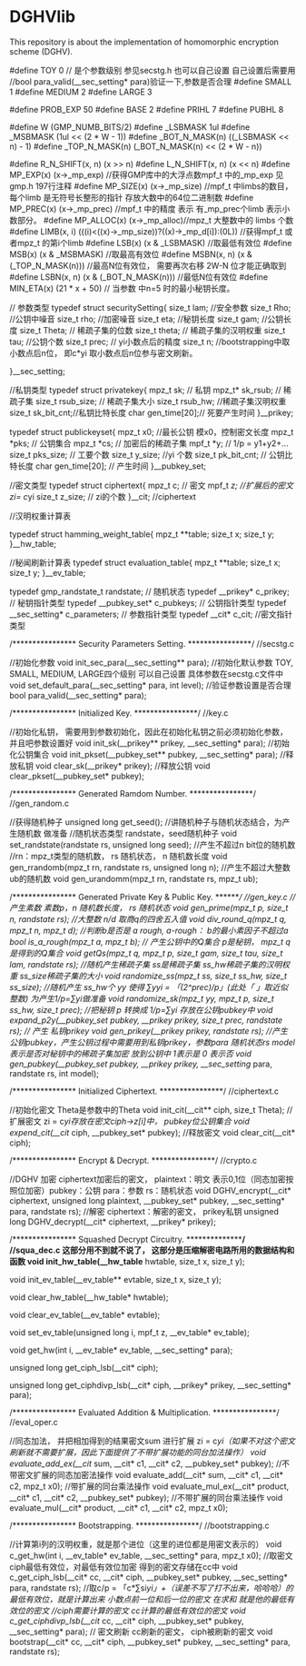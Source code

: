 # DGHVlib
This repository is about the implementation of homomorphic encryption scheme (DGHV).




#define TOY                   0 // 是个参数级别 参见secstg.h 也可以自己设置 自己设置后需要用
                                 //bool para_valid(__sec_setting* para)验证一下,参数是否合理
 #define SMALL                 1
 #define MEDIUM                2
 #define LARGE                 3

 #define PROB_EXP              50
 #define BASE                  2
 #define PRIHL                 7
 #define PUBHL                 8

 #define W                     (GMP_NUMB_BITS/2)
 #define _LSBMASK              1ul
 #define _MSBMASK              (1ul << (2 * W - 1))
 #define _BOT_N_MASK(n)        ((_LSBMASK << n) - 1)
 #define _TOP_N_MASK(n)        (_BOT_N_MASK(n) << (2 * W - n))

 #define R_N_SHIFT(x, n)       (x >> n)
 #define L_N_SHIFT(x, n)       (x << n)
 #define MP_EXP(x)             (x->_mp_exp)  //获得GMP库中的大浮点数mpf_t 中的_mp_exp 见gmp.h 197行注释
 #define MP_SIZE(x)            (x->_mp_size) //mpf_t 中limbs的数目， 每个limb 是无符号长整形的指针 存放大数中的64位二进制数
 #define MP_PREC(x)            (x->_mp_prec) //mpf_t 中的精度 表示 有_mp_prec个limb 表示小数部分。
 #define MP_ALLOC(x)           (x->_mp_alloc)//mpz_t 大整数中的 limbs 个数
 #define LIMB(x, i)            (((i)<((x)->_mp_size))?((x)->_mp_d[i]):(0L)) //获得mpf_t 或者mpz_t 的第i个limb
 #define LSB(x)                (x & _LSBMASK) //取最低有效位
 #define MSB(x)                (x & _MSBMASK) //取最高有效位
 #define MSBN(x, n)            (x & (_TOP_N_MASK(n))) //最高N位有效位， 需要再次右移 2W-N 位才能正确取到
 #define LSBN(x, n)            (x & (_BOT_N_MASK(n))) //最低N位有效位
 #define MIN_ETA(x)            (21 * x + 50) // 当参数 中n=5 时的最小秘钥长度。


// 参数类型
 typedef struct securitySetting{
     size_t lam;  //安全参数
     size_t Rho;  //公钥中噪音
     size_t rho;  //加密噪音
     size_t eta;  //秘钥长度
     size_t gam;  //公钥长度
     size_t Theta; // 稀疏子集的位数
     size_t theta; // 稀疏子集的汉明权重
     size_t tau;   //公钥个数
     size_t prec;  // yi小数点后的精度
     size_t n;     //bootstrapping中取小数点后n位， 即c*yi 取小数点后n位参与密文刷新。

 }__sec_setting;

//私钥类型
 typedef struct privatekey{
     mpz_t sk;  // 私钥
     mpz_t* sk_rsub; // 稀疏子集
     size_t rsub_size; // 稀疏子集大小
     size_t rsub_hw;   //稀疏子集汉明权重
     size_t sk_bit_cnt;//私钥比特长度
     char gen_time[20];// 死要产生时间
 }__prikey;

 typedef struct publickeyset{
     mpz_t x0; //最长公钥 模x0，控制密文长度
     mpz_t *pks; // 公钥集合
     mpz_t *cs;  // 加密后的稀疏子集
     mpf_t *y;   // 1/p = y1+y2+...
     size_t pks_size; // 工要个数
     size_t y_size;   //yi 个数
     size_t pk_bit_cnt; // 公钥比特长度
     char gen_time[20]; // 产生时间
 }__pubkey_set;

//密文类型
 typedef struct ciphertext{
     mpz_t c; // 密文
     mpf_t *z;  //扩展后的密文 zi= c*yi
     size_t z_size; // zi的个数
 }__cit;   //ciphertext

//汉明权重计算表

 typedef struct hamming_weight_table{
     mpz_t **table;
     size_t x;
     size_t y;
 }__hw_table;

//秘闻刷新计算表
 typedef struct evaluation_table{
     mpz_t **table;
     size_t x;
     size_t y;
 }__ev_table;

 typedef gmp_randstate_t randstate;  // 随机状态
 typedef __prikey*       c_prikey;   // 秘钥指针类型
 typedef __pubkey_set*   c_pubkeys;  // 公钥指针类型
 typedef __sec_setting*  c_parameters; // 参数指针类型
 typedef __cit*          c_cit;       //密文指针类型


/**************** Security Parameters Setting.  ****************/
//secstg.c

//初始化参数
 void init_sec_para(__sec_setting** para);
//初始化默认参数 TOY, SMALL, MEDIUM, LARGE四个级别 可以自己设置 具体参数在secstg.c文件中
 void set_default_para(__sec_setting* para, int level);
//验证参数设置是否合理
 bool para_valid(__sec_setting* para);

/****************  Initialized Key.  ****************/
//key.c

//初始化私钥， 需要用到参数初始化，因此在初始化私钥之前必须初始化参数，并且吧参数设置好
 void init_sk(__prikey** prikey, __sec_setting* para);
//初始化公钥集合
 void init_pkset(__pubkey_set** pubkey, __sec_setting* para);
//释放私钥
 void clear_sk(__prikey* prikey);
//释放公钥
 void clear_pkset(__pubkey_set* pubkey);


/****************  Generated Ramdom Number.  ****************/
//gen_random.c

//获得随机种子
 unsigned long get_seed();
//讲随机种子与随机状态结合，为产生随机数 做准备
//随机状态类型 randstate，seed随机种子
 void set_randstate(randstate rs, unsigned long seed);
 //产生不超过n bit位的随机数
 //rn：mpz_t类型的随机数， rs 随机状态， n 随机数长度
 void gen_rrandomb(mpz_t rn, randstate rs, unsigned long n);
//产生不超过大整数ub的随机数
 void gen_urandomm(mpz_t rn, randstate rs, mpz_t ub);


 /****************  Generated Private Key & Public Key.  ****************/
//gen_key.c
//产生素数 素数p，n 随机数长度， rs 随机状态
 void gen_prime(mpz_t p, size_t n, randstate rs);
//大整数 n/d 取商q的四舍五入值
 void div_round_q(mpz_t q, mpz_t  n, mpz_t d);
//判断b是否是 a rough, a-rough： b的最小素因子不超过a
 bool is_a_rough(mpz_t a, mpz_t b);
// 产生公钥中的Q集合 p是秘钥， mpz_t* q是得到的Q集合
 void getQs(mpz_t* q, mpz_t p, size_t gam, size_t tau, size_t lam, randstate rs);
 //随机产生稀疏子集 ss是稀疏子集  ss_hw稀疏子集的汉明权重 ss_size稀疏子集的大小
 void randomize_ss(mpz_t* ss, size_t ss_hw, size_t ss_size);
//随机产生 ss_hw个 yy 使得 ∑yyi = 「(2^prec)/p」(此处「 」取近似整数) 为产生1/p=∑yi做准备
 void randomize_sk(mpz_t* yy, mpz_t p, size_t ss_hw, size_t prec);
//把秘钥 p 转换成 1/p=∑yi 存放在公钥pubkey中
 void expand_p2y(__pubkey_set* pubkey, __prikey* prikey, size_t prec, randstate rs);
// 产生 私钥prikey
 void gen_prikey(__prikey* prikey, randstate rs);
//产生公钥pubkey，产生公钥过程中需要用到私钥prikey，参数para 随机状态rs model表示是否对秘钥中的稀疏子集加密 放到公钥中 1表示是 0 表示否
 void gen_pubkey(__pubkey_set* pubkey, __prikey* prikey, __sec_setting* para, randstate rs, int model);


/****************  Initialized Ciphertext.  ****************/
//ciphertext.c

//初始化密文 Theta是参数中的Theta
 void init_cit(__cit** ciph, size_t Theta);
//扩展密文 zi = c*yi存放在密文ciph->z[i]中， pubkey位公钥集合
 void expend_cit(__cit* ciph, __pubkey_set* pubkey);
//释放密文
 void clear_cit(__cit* ciph);


/****************  Encrypt & Decrypt.  ****************/
//crypto.c

//DGHV 加密 ciphertext加密后的密文， plaintext：明文 表示0,1位（同态加密按照位加密）pubkey：公钥 para：参数 rs：随机状态
 void DGHV_encrypt(__cit* ciphertext, unsigned long plaintext, __pubkey_set* pubkey, __sec_setting* para, randstate rs);
//解密 ciphertext：解密的密文， prikey私钥
 unsigned long DGHV_decrypt(__cit* ciphertext, __prikey* prikey);


/****************  Squashed Decrypt Circuitry.  ****************/
//squa_dec.c 这部分用不到就不说了， 这部分是压缩解密电路所用的数据结构和函数
 void init_hw_table(__hw_table** hwtable, size_t x, size_t y);

 void init_ev_table(__ev_table** evtable, size_t x, size_t y);

 void clear_hw_table(__hw_table* hwtable);

 void clear_ev_table(__ev_table* evtable);

 void set_ev_table(unsigned long i, mpf_t z, __ev_table* ev_table);

 void get_hw(int i, __ev_table* ev_table, __sec_setting* para);

 unsigned long get_ciph_lsb(__cit* ciph);

 unsigned long get_ciphdivp_lsb(__cit* ciph, __prikey* prikey, __sec_setting* para);

/****************  Evaluated Addition & Multiplication.  ****************/
//eval_oper.c

//同态加法， 并把相加得到的结果密文sum 进行扩展 zi = c*yi（如果不对这个密文刷新就不需要扩展，因此下面提供了不带扩展功能的同台加法操作）
 void evaluate_add_ex(__cit* sum, __cit* c1, __cit* c2, __pubkey_set* pubkey);
//不带密文扩展的同态加密法操作
 void evaluate_add(__cit* sum, __cit* c1, __cit* c2, mpz_t x0);
//带扩展的同台乘法操作
 void evaluate_mul_ex(__cit* product, __cit* c1, __cit* c2, __pubkey_set* pubkey);
//不带扩展的同台乘法操作
 void evaluate_mul(__cit* product, __cit* c1, __cit* c2, mpz_t x0);

/****************  Bootstrapping.  ****************/
//bootstrapping.c

//计算第i列的汉明权重，就是那个进位（这里的进位都是用密文表示的）
 void c_get_hw(int i, __ev_table* ev_table, __sec_setting* para, mpz_t x0);
//取密文ciph最低有效位，对最低有效位加密 得到的密文存储在cc中
 void c_get_ciph_lsb(__cit* cc, __cit* ciph, __pubkey_set* pubkey, __sec_setting* para, randstate rs);
//取c/p = 「c*∑si*yi」+（误差不写了打不出来，哈哈哈）的最低有效位，就是计算出来 小数点前一位和后一位的密文 在求和 就是他的最低有效位的密文
//ciph需要计算的密文 cc计算的最低有效位的密文
 void c_get_ciphdivp_lsb(__cit* cc, __cit* ciph, __pubkey_set* pubkey, __sec_setting* para);
// 密文刷新 cc刷新的密文， ciph被刷新的密文
 void bootstrap(__cit* cc, __cit* ciph, __pubkey_set* pubkey, __sec_setting* para, randstate rs);
